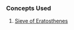 ### Concepts Used
1. [Sieve of Eratosthenes](https://github.com/talesoverfables/100-Days-Of-Code/blob/main/Concepts/Sieve-Of-Eratosthenes.md)
